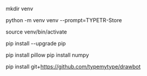 
mkdir venv

python -m venv venv --prompt=TYPETR-Store

source venv/bin/activate

pip install --upgrade pip

pip install pillow
pip install numpy

pip install git+https://github.com/typemytype/drawbot
